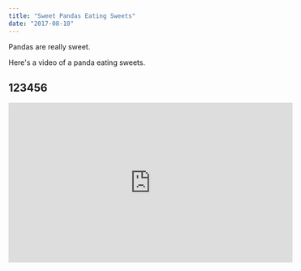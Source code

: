 ```yaml
---
title: "Sweet Pandas Eating Sweets"
date: "2017-08-10"
---
```


Pandas are really sweet.

Here's a video of a panda eating sweets.

## 123456

<iframe width="560" height="315" src="https://www.youtube.com/embed/4n0xNbfJLR8" frameborder="0" allowfullscreen></iframe>